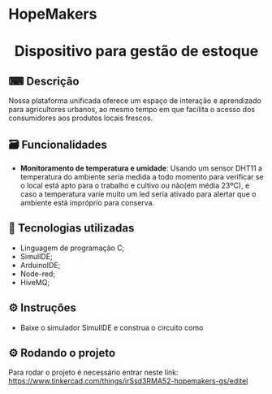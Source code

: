 # HopeMakers

<h1 align="center"> Dispositivo para gestão de estoque </h1>


## ⌨ Descrição  

Nossa plataforma unificada oferece um espaço de interação e aprendizado para agricultores urbanos, ao mesmo tempo em que facilita o acesso dos consumidores aos produtos locais frescos.

## 🗃 Funcionalidades
* <b>Monitoramento de temperatura e umidade</b>: Usando um sensor DHT11 a temperatura do ambiente seria medida a todo momento para verificar se o local está apto para o trabalho e cultivo ou não(em média 23ºC), e caso a temperatura varie muito um led seria ativado para alertar que o ambiente está impróprio para conserva.


 ## 🔗 Tecnologias utilizadas
 * Linguagem de programação C;
 * SimulIDE;
 * ArduinoIDE;
 * Node-red;
 * HiveMQ;

 ## ⚙ Instruções
 * Baixe o simulador SimulIDE e construa o circuito como

 ## ⚙ Rodando o projeto 
 Para rodar o projeto é necessário entrar neste link:
 https://www.tinkercad.com/things/irSsd3RMA52-hopemakers-gs/editel
